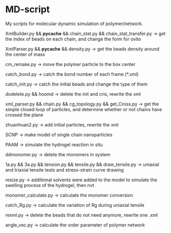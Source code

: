 # MD-script
My scripts for molecular dynamic simulation of polymer/network.

XmlBuilder.py && __pycache__ && chain_stat.py && chain_stat_transfer.py -> 
    get the index of beads on each chain, and change the form for ovito

XmlParser.py && __pycache__ && density.py -> get the beads density around the center of mass

cm_remake.py -> move the polymer particle to the box center  

catch_bond.py -> catch the bond number of each frame (*.xml)

catch_init.py -> catch the initial beads and change the type of them

dodelete.py && hoomd -> delete the init and cris, rewrite the xml

xml_parser.py && chain.py && cg_topology.py && get_Cross.py -> get the simple closed loop of particles, and determine whether or not chains have crossed the plane

zhuanhuan2.py -> add initial particles, rewrite the xml

SCNP -> make model of single chain nanoparticles

PAAM -> simulate the hydrogel reaction in situ

ddmonomer.py -> delete the monomers in system

1a.py && 3a.py && tension.py && tensile.py && draw_tensile.py -> uniaxial and triaxial tensile tests and stress-strain curve drawing

resize.py -> additional solvents were added to the model to simulate the swelling process of the hydrogel, then nvt 

monomer_calculate.py -> calculate the monomer conversion

catch_Rg.py -> calculate the variation of Rg during uniaxial tensile

rexml.py -> delete the beads that do not need anymore, rewrite one .xml

angle_vec.py -> calculate the order parameter of polymer network
